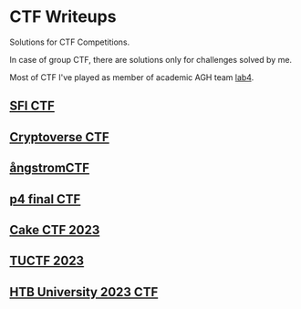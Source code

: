 # CTF Writeups
Solutions for CTF Competitions.

In case of group CTF, there are solutions only for challenges solved by me.

Most of CTF I've played as member of academic AGH team [lab4](https://ctftime.org/team/154533).

## [SFI CTF](https://github.com/AugustynJ/CTF/tree/main/SFI_CTF_2023) 

## [Cryptoverse CTF](https://github.com/AugustynJ/CTF/tree/main/Cryptoverse_CTF) 

## [ångstromCTF](https://github.com/AugustynJ/CTF/tree/main/Angstrom_CTF) 

## [p4 final CTF](https://github.com/AugustynJ/CTF_Writeups/tree/main/p4_final_2023)

## [Cake CTF 2023](https://github.com/AugustynJ/CTF/tree/main/Cake_CTF_2023)

## [TUCTF 2023](https://github.com/AugustynJ/CTF/tree/main/TUCTF_2023)

## [HTB University 2023 CTF](https://github.com/AugustynJ/CTF/tree/main/HTB_Uni_2023)